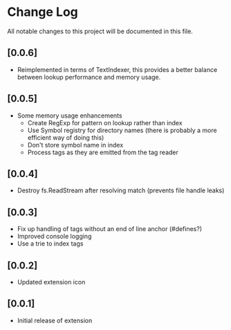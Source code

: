 # Change Log

All notable changes to this project will be documented in this file.

## [0.0.6]

- Reimplemented in terms of TextIndexer, this provides a better balance between lookup performance and memory usage.

## [0.0.5]

- Some memory usage enhancements
  - Create RegExp for pattern on lookup rather than index
  - Use Symbol registry for directory names (there is probably a more efficient way of doing this)
  - Don't store symbol name in index
  - Process tags as they are emitted from the tag reader

## [0.0.4]

- Destroy fs.ReadStream after resolving match (prevents file handle leaks)

## [0.0.3]

- Fix up handling of tags without an end of line anchor (#defines?)
- Improved console logging
- Use a trie to index tags

## [0.0.2]

- Updated extension icon

## [0.0.1]

- Initial release of extension
